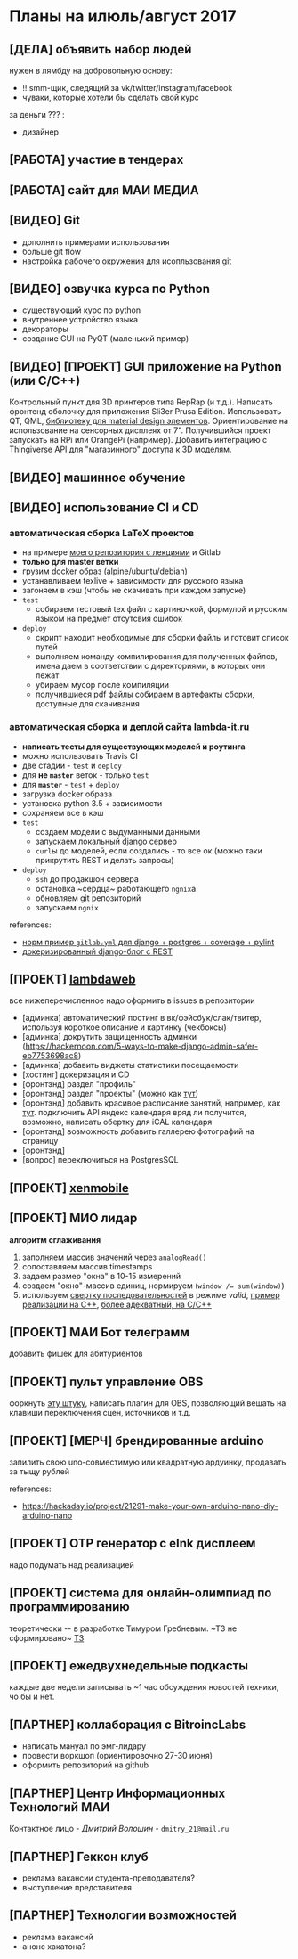 # Планы на илюль/август 2017

## [ДЕЛА] объявить набор людей
нужен в лямбду на добровольную основу:
- !! smm-щик, следящий за vk/twitter/instagram/facebook
- чуваки, которые хотели бы сделать свой курс

за деньги ??? :
- дизайнер

## [РАБОТА] участие в тендерах

## [РАБОТА] сайт для МАИ МЕДИА

## [ВИДЕО] Git

- дополнить примерами использования
- больше git flow
- настройка рабочего окружения для исопльзования git

## [ВИДЕО] озвучка курса по Python 

- существующий курс по python
- внутреннее устройство языка
- декораторы
- создание GUI на PyQT (маленький пример)

## [ВИДЕО] [ПРОЕКТ] GUI приложение на Python (или C/C++)

Контрольный пункт для 3D принтеров типа RepRap (и т.д.). Написать фронтенд оболочку для приложения Sli3er Prusa Edition. Использовать QT, QML, [библиотеку для material design элементов](https://bitbucket.org/mmalanuck/qmaterial). Ориентирование на использование на сенсорных дисплеях от 7". Получившийся проект запускать на RPi или OrangePi (например). Добавить интеграцию с Thingiverse API для "магазинного" доступа к 3D моделям.

## [ВИДЕО] машинное обучение

## [ВИДЕО] использование CI и CD

### автоматическая сборка LaTeX проектов
* на примере [моего репозитория с лекциями](https://gitlab.com/murych/lectures) и Gitlab
* __только для master ветки__
* грузим docker образ (alpine/ubuntu/debian)
* устанавливаем texlive + зависимости для русского языка
* загоняем в кэш (чтобы не скачивать при каждом запуске)
* `test`
	* собираем тестовый tex файл с картиночкой, формулой и русским языком на предмет отсутсвия ошибок
* `deploy`
	* скрипт находит необходимые для сборки файлы и готовит список путей
	* выполняем команду компилирования для полученных файлов, имена даем в соответствии с директориями, в которых они лежат
	* убираем мусор после компиляции
	* получившиеся pdf файлы собираем в артефакты сборки, доступные для скачивания

### автоматическая сборка и деплой сайта [lambda-it.ru](lambda-it.ru)
* __написать тесты для существующих моделей и роутинга__
* можно использовать Travis CI
* две стадии - `test` и `deploy`
* для __не `master`__ веток - только `test`
* для __`master`__ - `test` + `deploy`
* загрузка docker образа
* установка python 3.5 + зависимости
* сохраняем все в кэш
* `test`
	- создаем модели с выдуманными данными
	- запускаем локальный django сервер
	- `curl`ы до моделей, если создались - то все ок (можно таки прикрутить REST и делать запросы)
* `deploy`
	- `ssh` до продакшон сервера
	- остановка ~сердца~ работающего `ngnix`a
	- обновляем git репозиторий
	- запускаем `ngnix`

references:
- [норм пример `gitlab.yml` для django + postgres + coverage + pylint](https://www.reddit.com/r/django/comments/62x7sq/django_ci_recommendations/dfqf2zd/)
- [докеризированный django-блог c REST](https://github.com/raymestalez/django-react-blog)

## [ПРОЕКТ] [lambdaweb](https://github.com/murych/lambdaweb)

все нижеперечисленное надо оформить в issues в репозитории

- [админка] автоматический постинг в вк/фэйсбук/слак/твитер, используя короткое описание и картинку (чекбоксы)
- [админка] докрутить защищенность админки (https://hackernoon.com/5-ways-to-make-django-admin-safer-eb7753698ac8)
- [админка] добавить виджеты статистики посещаемости
- [хостинг] докеризация и CD
- [фронтэнд] раздел "профиль"
- [фронтэнд] раздел "проекты" (можно как [тут](https://codyhouse.co/gem/side-team-member-bio/))
- [фронтэнд] добавить красивое расписание занятий, например, как [тут](https://codyhouse.co/gem/schedule-template/). подключить API яндекс календаря вряд ли получится, возможно, написать обертку для iCAL календаря
- [фронтэнд] возможность добавить галлерею фотографий на страницу
- [фронтэнд] 
- [вопрос] переключиться на PostgresSQL

## [ПРОЕКТ] [xenmobile](https://gitlab.com/murych/xenmecenter)

## [ПРОЕКТ] МИО лидар

__алгоритм сглаживания__
1. заполняем массив значений через `analogRead()`
2. сопоставляем массив timestamps
3. задаем размер "окна" в 10-15 измерений
4. создаем "окно"-массив единиц, нормируем (`window /= sum(window)`)
5. используем [свертку последовательностей](https://ru.wikipedia.org/wiki/%D0%A1%D0%B2%D1%91%D1%80%D1%82%D0%BA%D0%B0_%D0%BF%D0%BE%D1%81%D0%BB%D0%B5%D0%B4%D0%BE%D0%B2%D0%B0%D1%82%D0%B5%D0%BB%D1%8C%D0%BD%D0%BE%D1%81%D1%82%D0%B5%D0%B9) в режиме _valid_, [пример реализации на C++](https://stackoverflow.com/questions/24518989/how-to-perform-1-dimensional-valid-convolution#_=_), [более адекватный, на C/C++](http://toto-share.com/2014/11/cc-convolution-source-code-v-2/)

## [ПРОЕКТ] МАИ Бот телеграмм

добавить фишек для абитуриентов

## [ПРОЕКТ] пульт управление OBS

форкнуть [эту штуку](https://hackaday.io/project/20355-graphically-programmable-arduino-shortcut-keypad), написать плагин для OBS, позволяющий вешать на клавиши переключения сцен, источников и т.д.

## [ПРОЕКТ] [МЕРЧ] брендированные arduino

запилить свою uno-совместимую или квадратную ардуинку, продавать за тыщу рублей

references:
- https://hackaday.io/project/21291-make-your-own-arduino-nano-diy-arduino-nano

## [ПРОЕКТ] OTP генератор с eInk дисплеем

надо подумать над реализацией

## [ПРОЕКТ] система для онлайн-олимпиад по программированию

теоретически -- в разработке Тимуром Гребневым. ~ТЗ не сформировано~ [ТЗ](https://github.com/lambdafrela/lambda-help/issues/4#Olymp)

## [ПРОЕКТ] ежедвухнедельные подкасты

каждые две недели записывать ~1 час обсуждения новостей техники, чо бы и нет.

## [ПАРТНЕР] коллаборация с BitroincLabs
- написать мануал по эмг-лидару
- провести воркшоп (ориентировочно 27-30 июня)
- оформить репозиторий на github

## [ПАРТНЕР] Центр Информационных Технологий МАИ

Контактное лицо - _Дмитрий Волошин_ - `dmitry_21@mail.ru`

## [ПАРТНЕР] Геккон клуб

- реклама вакансии студента-преподавателя?
- выступление представителя

## [ПАРТНЕР] Технологии возможностей

- реклама вакансий
- анонс хакатона?
